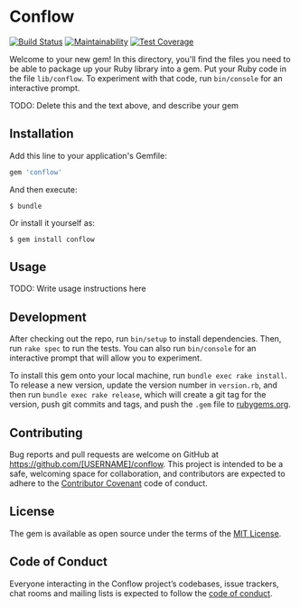 # Conflow

[![Build Status](https://travis-ci.org/fanfilmu/conflow.svg?branch=master)](https://travis-ci.org/fanfilmu/conflow) [![Maintainability](https://api.codeclimate.com/v1/badges/80b66a285ca1803f391a/maintainability)](https://codeclimate.com/github/fanfilmu/conflow/maintainability) [![Test Coverage](https://api.codeclimate.com/v1/badges/80b66a285ca1803f391a/test_coverage)](https://codeclimate.com/github/fanfilmu/conflow/test_coverage)

Welcome to your new gem! In this directory, you'll find the files you need to be able to package up your Ruby library into a gem. Put your Ruby code in the file `lib/conflow`. To experiment with that code, run `bin/console` for an interactive prompt.

TODO: Delete this and the text above, and describe your gem

## Installation

Add this line to your application's Gemfile:

```ruby
gem 'conflow'
```

And then execute:

    $ bundle

Or install it yourself as:

    $ gem install conflow

## Usage

TODO: Write usage instructions here

## Development

After checking out the repo, run `bin/setup` to install dependencies. Then, run `rake spec` to run the tests. You can also run `bin/console` for an interactive prompt that will allow you to experiment.

To install this gem onto your local machine, run `bundle exec rake install`. To release a new version, update the version number in `version.rb`, and then run `bundle exec rake release`, which will create a git tag for the version, push git commits and tags, and push the `.gem` file to [rubygems.org](https://rubygems.org).

## Contributing

Bug reports and pull requests are welcome on GitHub at https://github.com/[USERNAME]/conflow. This project is intended to be a safe, welcoming space for collaboration, and contributors are expected to adhere to the [Contributor Covenant](http://contributor-covenant.org) code of conduct.

## License

The gem is available as open source under the terms of the [MIT License](https://opensource.org/licenses/MIT).

## Code of Conduct

Everyone interacting in the Conflow project’s codebases, issue trackers, chat rooms and mailing lists is expected to follow the [code of conduct](https://github.com/[USERNAME]/conflow/blob/master/CODE_OF_CONDUCT.md).
